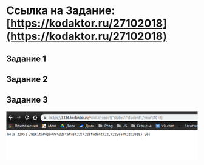 # Ссылка на Задание: [https://kodaktor.ru/27102018](https://kodaktor.ru/27102018)

## Задание 1

## Задание 2

## Задание 3

![](images/scr.png)

